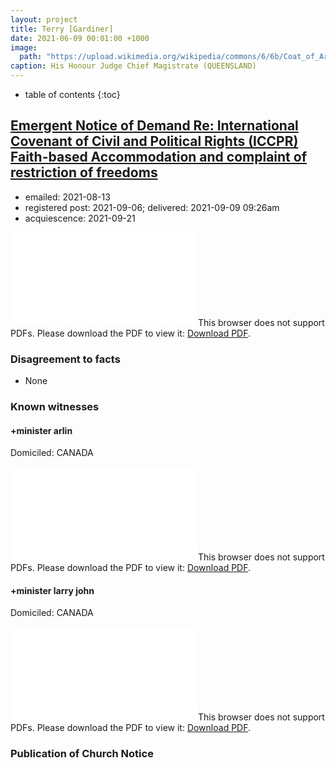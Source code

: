 ```yaml
---
layout: project
title: Terry [Gardiner]
date: 2021-06-09 00:01:00 +1000
image:
  path: "https://upload.wikimedia.org/wikipedia/commons/6/6b/Coat_of_Arms_of_Queensland.svg"
caption: His Honour Judge Chief Magistrate (QUEENSLAND)
---
```


* table of contents
{:toc}

## [Emergent Notice of Demand Re: International Covenant of Civil and Political Rights (ICCPR) Faith-based Accommodation and complaint of restriction of freedoms](/assets/agreements/terry-[gardiner].pdf)

* emailed: 2021-08-13
* registered post: 2021-09-06; delivered: 2021-09-09 09:26am
* acquiescence: 2021-09-21

<object data="/assets/agreements/living-document/terry-[gardiner].pdf" type="application/pdf" width="700px" height="700px">
    <embed src="/assets/agreements/living-document/terry-[gardiner].pdf"
        <p>This browser does not support PDFs. Please download the PDF to view it: <a href="/assets/agreements/living-document/terry-[gardiner].pdf">Download PDF</a>.</p>
    </embed>
</object>

### Disagreement to facts

* None

### Known witnesses

#### +minister arlin

Domiciled: CANADA

<object data="/assets/agreements/living-document/witness/terry-[gardiner]/arlin.pdf" type="application/pdf" width="700px" height="700px">
    <embed src="/assets/agreements/living-document/witness/terry-[gardiner]/arlin.pdf"
        <p>This browser does not support PDFs. Please download the PDF to view it: <a href="/assets/agreements/living-document/witness/terry-[gardiner]/arlin.pdf">Download PDF</a>.</p>
    </embed>
</object>

#### +minister larry john

Domiciled: CANADA

<object data="/assets/agreements/living-document/witness/terry-[gardiner]/larry-john.pdf" type="application/pdf" width="700px" height="700px">
    <embed src="/assets/agreements/living-document/witness/terry-[gardiner]/larry-john.pdf"
        <p>This browser does not support PDFs. Please download the PDF to view it: <a href="/assets/agreements/living-document/witness/terry-[gardiner]/larry-john.pdf">Download PDF</a>.</p>
    </embed>
</object>


### Publication of Church Notice

